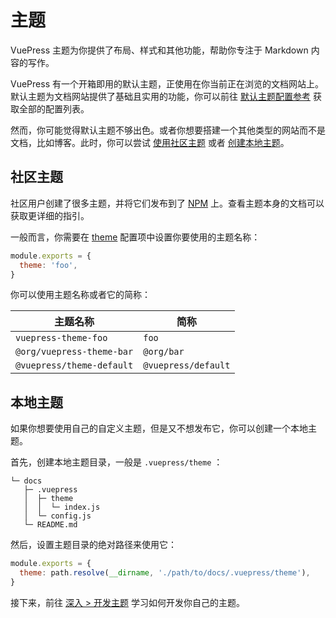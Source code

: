 # 主题

VuePress 主题为你提供了布局、样式和其他功能，帮助你专注于 Markdown 内容的写作。

VuePress 有一个开箱即用的默认主题，正使用在你当前正在浏览的文档网站上。默认主题为文档网站提供了基础且实用的功能，你可以前往 [默认主题配置参考](../reference/default-theme/config.md) 获取全部的配置列表。

然而，你可能觉得默认主题不够出色。或者你想要搭建一个其他类型的网站而不是文档，比如博客。此时，你可以尝试 [使用社区主题](#社区主题) 或者 [创建本地主题](#本地主题)。

## 社区主题

社区用户创建了很多主题，并将它们发布到了 [NPM](https://www.npmjs.com/search?q=keywords:vuepress-theme) 上。查看主题本身的文档可以获取更详细的指引。

一般而言，你需要在 [theme](../reference/config.md#theme) 配置项中设置你要使用的主题名称：

```js
module.exports = {
  theme: 'foo',
}
```

你可以使用主题名称或者它的简称：

|          主题名称          |         简称         |
|---------------------------|---------------------|
| `vuepress-theme-foo`      | `foo`               |
| `@org/vuepress-theme-bar` | `@org/bar`          |
| `@vuepress/theme-default` | `@vuepress/default` |

## 本地主题

如果你想要使用自己的自定义主题，但是又不想发布它，你可以创建一个本地主题。

首先，创建本地主题目录，一般是 `.vuepress/theme` ：

```
└─ docs
   ├─ .vuepress
   │  ├─ theme
   │  │  └─ index.js
   │  └─ config.js
   └─ README.md
```

然后，设置主题目录的绝对路径来使用它：

```js
module.exports = {
  theme: path.resolve(__dirname, './path/to/docs/.vuepress/theme'),
}
```

接下来，前往 [深入 > 开发主题](./advanced/theme.md) 学习如何开发你自己的主题。
